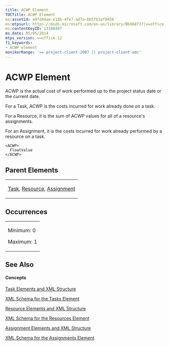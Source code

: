 ```yaml
---
title: ACWP Element
TOCTitle: ACWP Element
ms:assetid: e9fd44ae-e18b-4fe7-ad7a-6b5fb1ef9456
ms:mtpsurl: https://msdn.microsoft.com/en-us/library/Bb968717(v=office.12)
ms:contentKeyID: 13188407
ms.date: 05/05/2014
mtps_version: v=office.12
f1_keywords:
- ACWP element
monikerRange: '>= project-client-2007 || project-client-odc'
---
```


# ACWP Element




ACWP is the actual cost of work performed up to the project status date or the current date.

For a Task, ACWP is the costs incurred for work already done on a task.

For a Resource, it is the sum of ACWP values for all of a resource's assignments.

For an Assignment, it is the costs incurred for work already performed by a resource on a task.

    <ACWP>
      FloatValue
    </ACWP>

## Parent Elements

<table>
<colgroup>
<col style="width: 100%" />
</colgroup>
<tbody>
<tr class="odd">
<td><p><a href="task-element.md">Task</a>, <a href="resource-element.md">Resource</a>, <a href="assignment-element.md">Assignment</a></p></td>
</tr>
</tbody>
</table>

## Occurrences

<table>
<colgroup>
<col style="width: 100%" />
</colgroup>
<tbody>
<tr class="odd">
<td><p>Minimum: 0</p>
<p>Maximum: 1</p></td>
</tr>
</tbody>
</table>

## See Also

#### Concepts

[Task Elements and XML Structure](task-elements-and-xml-structure.md)

[XML Schema for the Tasks Element](xml-schema-for-the-tasks-element.md)

[Resource Elements and XML Structure](resource-elements-and-xml-structure.md)

[XML Schema for the Resources Element](xml-schema-for-the-resources-element.md)

[Assignment Elements and XML Structure](assignment-elements-and-xml-structure.md)

[XML Schema for the Assignments Element](xml-schema-for-the-assignments-element.md)

